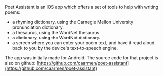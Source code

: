 Poet Assistant is an iOS app which offers a set of tools to help with writing poems:

* a rhyming dictionary, using the Carnegie Mellon University pronunciation dictionary.
* a thesaurus, using the WordNet thesaurus.
* a dictionary, using the WordNet dictionary.
* a screen where you can enter your poem text, and have it read aloud back to you by the device's text-to-speech engine.

The app was initially made for Android. The source code for that project is also on github: [https://github.com/caarmen/poet-assistant](https://github.com/caarmen/poet-assistant)
